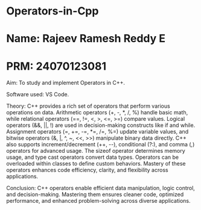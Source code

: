 # Operators-in-Cpp
# Name: Rajeev Ramesh Reddy E
# PRM: 24070123081
Aim: To study and implement Operators in C++.


Software used: VS Code.

Theory:
C++ provides a rich set of operators that perform various operations on data. Arithmetic operators (+, -, *, /, %) handle basic math, while relational operators (==, !=, <, >, <=, >=) compare values. Logical operators (&&, ||, !) are used in decision-making constructs like if and while. Assignment operators (=, +=, -=, *=, /=, %=) update variable values, and bitwise operators (&, |, ^, ~, <<, >>) manipulate binary data directly. C++ also supports increment/decrement (++, --), conditional (?:), and comma (,) operators for advanced usage. The sizeof operator determines memory usage, and type cast operators convert data types. Operators can be overloaded within classes to define custom behaviors. Mastery of these operators enhances code efficiency, clarity, and flexibility across applications.


Conclusion: C++ operators enable efficient data manipulation, logic control, and decision-making. Mastering them ensures cleaner code, optimized performance, and enhanced problem-solving across diverse applications.



